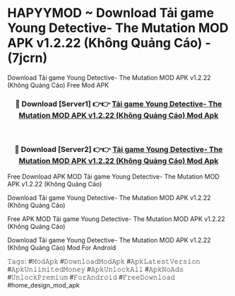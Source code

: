 # HAPYYMOD ~ Download Tải game Young Detective- The Mutation MOD APK v1.2.22 (Không Quảng Cáo) - (7jcrn)
Download Tải game Young Detective- The Mutation MOD APK v1.2.22 (Không Quảng Cáo) Free Mod APK

<div align="center">
<h3>🔴 Download [Server1] 👉👉 <a href="https://apk-comot.site?title=Tải_game_Young_Detective-_The_Mutation_MOD_APK_v1.2.22_(Không_Quảng_Cáo)">Tải game Young Detective- The Mutation MOD APK v1.2.22 (Không Quảng Cáo) Mod Apk</a></h3><br>

<h3>🔴 Download [Server2] 👉👉 <a href="https://apk-comot.site?title=Tải_game_Young_Detective-_The_Mutation_MOD_APK_v1.2.22_(Không_Quảng_Cáo)">Tải game Young Detective- The Mutation MOD APK v1.2.22 (Không Quảng Cáo) Mod Apk</a></h3>
</div>


Free Download APK MOD Tải game Young Detective- The Mutation MOD APK v1.2.22 (Không Quảng Cáo)

Download Tải game Young Detective- The Mutation MOD APK v1.2.22 (Không Quảng Cáo) 

Free APK MOD Tải game Young Detective- The Mutation MOD APK v1.2.22 (Không Quảng Cáo) 

Download Tải game Young Detective- The Mutation MOD APK v1.2.22 (Không Quảng Cáo) Mod For Android

𝚃𝚊𝚐𝚜: #𝙼𝚘𝚍𝙰𝚙𝚔 #𝙳𝚘𝚠𝚗𝚕𝚘𝚊𝚍𝙼𝚘𝚍𝙰𝚙𝚔 #𝙰𝚙𝚔𝙻𝚊𝚝𝚎𝚜𝚝𝚅𝚎𝚛𝚜𝚒𝚘𝚗 #𝙰𝚙𝚔𝚄𝚗𝚕𝚒𝚖𝚒𝚝𝚎𝚍𝙼𝚘𝚗𝚎𝚢 #𝙰𝚙𝚔𝚄𝚗𝚕𝚘𝚌𝚔𝙰𝚕𝚕 #𝙰𝚙𝚔𝙽𝚘𝙰𝚍𝚜 #𝚄𝚗𝚕𝚘𝚌𝚔𝙿𝚛𝚎𝚖𝚒𝚞𝚖 #𝙵𝚘𝚛𝙰𝚗𝚍𝚛𝚘𝚒𝚍 #𝙵𝚛𝚎𝚎𝙳𝚘𝚠𝚗𝚕𝚘𝚊𝚍 #home_design_mod_apk